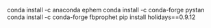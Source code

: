 conda install -c anaconda ephem
conda install -c conda-forge pystan
conda install -c conda-forge fbprophet
pip install holidays==0.9.12